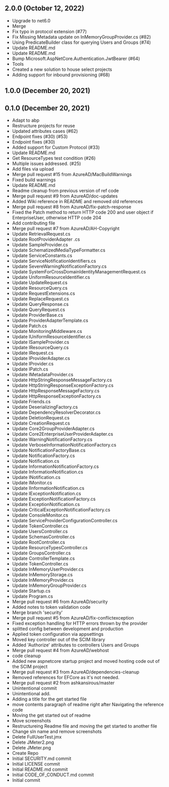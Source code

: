 ## 2.0.0 (October 12, 2022)
  - Upgrade to net6.0
  - Merge
  - Fix typo in protocol extension (#77)
  - Fix Missing Metadata update on InMemoryGroupProvider.cs (#82)
  - Using PredicateBuilder class for querying Users and Groups (#74)
  - Update README.md
  - Update README.md
  - Bump Microsoft.AspNetCore.Authentication.JwtBearer (#64)
  - Tools
  - Created a new solution to house select projects
  - Adding support for inbound provisioning (#68)

## 1.0.0 (December 20, 2021)


## 0.1.0 (December 20, 2021)
  - Adapt to abp
  - Restructure projects for reuse
  - Updated attributes cases (#62)
  - Endpoint fixes (#30) (#53)
  - Endpoint fixes (#30)
  - Added support for Custom Protocol (#33)
  - Update README.md
  - Get ResourceTypes test condition (#26)
  - Multiple issues addressed. (#25)
  - Add files via upload
  - Merge pull request #15 from AzureAD/MacBuildWarnings
  - Fixed build warnings
  - Update README.md
  - Readme cleanup from previous version of ref code
  - Merge pull request #9 from AzureAD/doc-updates
  - Added Wiki reference in README and removed old references
  - Merge pull request #8 from AzureAD/fix-patch-response
  - Fixed the Patch method to return HTTP code 200 and user object if EnterpriseUser, otherwise HTTP code 204
  - Add contributing file
  - Merge pull request #7 from AzureAD/AH-Copyright
  - Update RetrievalRequest.cs
  - Update RootProviderAdapter .cs
  - Update SampleProvider.cs
  - Update SchematizedMediaTypeFormatter.cs
  - Update ServiceConstants.cs
  - Update ServiceNotificationIdentifiers.cs
  - Update SevereWarningNotificationFactory.cs
  - Update SystemForCrossDomainIdentityManagementRequest.cs
  - Update UniformResourceIdentifier.cs
  - Update UpdateRequest.cs
  - Update ResourceQuery.cs
  - Update RequestExtensions.cs
  - Update ReplaceRequest.cs
  - Update QueryResponse.cs
  - Update QueryRequest.cs
  - Update ProviderBase.cs
  - Update ProviderAdapterTemplate.cs
  - Update Patch.cs
  - Update MonitoringMiddleware.cs
  - Update IUniformResourceIdentifier.cs
  - Update ISampleProvider.cs
  - Update IResourceQuery.cs
  - Update IRequest.cs
  - Update IProviderAdapter.cs
  - Update IProvider.cs
  - Update IPatch.cs
  - Update IMetadataProvider.cs
  - Update HttpStringResponseMessageFactory.cs
  - Update HttpStringResponseExceptionFactory.cs
  - Update HttpResponseMessageFactory.cs
  - Update HttpResponseExceptionFactory.cs
  - Update Friends.cs
  - Update DeserializingFactory.cs
  - Update DependencyResolverDecorator.cs
  - Update DeletionRequest.cs
  - Update CreationRequest.cs
  - Update Core2GroupProviderAdapter.cs
  - Update Core2EnterpriseUserProviderAdapter.cs
  - Update WarningNotificationFactory.cs
  - Update VerboseInformationNotificationFactory.cs
  - Update NotificationFactoryBase.cs
  - Update NotificationFactory.cs
  - Update Notification.cs
  - Update InformationNotificationFactory.cs
  - Update InformationNotification.cs
  - Update INotification.cs
  - Update IMonitor.cs
  - Update IInformationNotification.cs
  - Update IExceptionNotification.cs
  - Update ExceptionNotificationFactory.cs
  - Update ExceptionNotification.cs
  - Update CriticalExceptionNotificationFactory.cs
  - Update ConsoleMonitor.cs
  - Update ServiceProviderConfigurationController.cs
  - Update TokenController.cs
  - Update UsersController.cs
  - Update SchemasController.cs
  - Update RootController.cs
  - Update ResourceTypesController.cs
  - Update GroupsController.cs
  - Update ControllerTemplate.cs
  - Update TokenController.cs
  - Update InMemoryUserProvider.cs
  - Update InMemoryStorage.cs
  - Update InMemoryProvider.cs
  - Update InMemoryGroupProvider.cs
  - Update Startup.cs
  - Update Program.cs
  - Merge pull request #6 from AzureAD/security
  - Added notes to token validation code
  - Merge branch 'security'
  - Merge pull request #5 from AzureAD/fix-conflictexception
  - Fixed exception handling for HTTP errors thrown by the provider
  - splitted config between development and production
  - Applied token configuration via appsettings
  - Moved key controller out of the SCIM library
  - Added 'Authorize' attributes to controllers Users and Groups
  - Merge pull request #4 from AzureAD/webhost
  - code cleanup
  - Added new aspnetcore startup project and moved hosting code out of the SCIM project
  - Merge pull request #3 from AzureAD/dependencies-cleanup
  - Removed references for EFCore as it's not needed.
  - Merge pull request #2 from ashkansirous/master
  - Unintentional commit
  - Unintentional add.
  - Adding a title for the get started file
  - move contents paragraph of readme right after Navigating the reference code
  - Moving the get started out of readme
  - Move screenshots
  - Restructureing Readme file and moving the get started to another file
  - Change sln name and remove screenshots
  - Delete FullUserTest.jmx
  - Delete JMeter2.png
  - Delete JMeter.png
  - Create Repo
  - Initial SECURITY.md commit
  - Initial LICENSE commit
  - Initial README.md commit
  - Initial CODE_OF_CONDUCT.md commit
  - Initial commit


